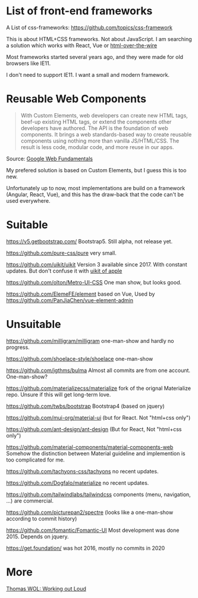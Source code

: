 # List of front-end frameworks

A List of css-frameworks: https://github.com/topics/css-framework

This is about HTML+CSS frameworks. Not about JavaScript. I am searching a solution which works with React, Vue or [html-over-the-wire](https://github.com/guettli/html-over-the-wire)

Most frameworks started several years ago, and they were made for old browsers like IE11.

I don't need to support IE11. I want a small and modern framework.

# Reusable Web Components

> With Custom Elements, web developers can create new HTML tags, beef-up existing HTML tags, 
> or extend the components other developers have authored. The API is the foundation of web components. 
> It brings a web standards-based way to create reusable components using nothing more than vanilla JS/HTML/CSS. 
> The result is less code, modular code, and more reuse in our apps.

Source: [Google Web Fundamentals](https://developers.google.com/web/fundamentals/web-components/customelements)

My prefered solution is based on Custom Elements, but I guess this is too new.

Unfortunately up to now, most implementations are build on a framework (Angular, React, Vue), and this
has the draw-back that the code can't be used everywhere.


# Suitable

https://v5.getbootstrap.com/ Bootstrap5. Still alpha, not release yet.

https://github.com/pure-css/pure very small.

https://github.com/uikit/uikit Version 3 available since 2017. With constant updates. But don't confuse it with [uikit of apple](https://developer.apple.com/documentation/uikit)

https://github.com/olton/Metro-UI-CSS One man show, but looks good.

https://github.com/ElemeFE/element based on Vue, Used by https://github.com/PanJiaChen/vue-element-admin

# Unsuitable

https://github.com/milligram/milligram one-man-show and hardly no progress.

https://github.com/shoelace-style/shoelace one-man-show

https://github.com/jgthms/bulma Almost all commits are from one account. One-man-show?

https://github.com/materializecss/materialize fork of the orignal Materialize repo. Unsure if this will get long-term love.

https://github.com/twbs/bootstrap Bootstrap4 (based on jquery)

https://github.com/mui-org/material-ui (but for React. Not "html+css only")

https://github.com/ant-design/ant-design (But for React, Not "html+css only")

https://github.com/material-components/material-components-web Somehow the distinction between Material guideline and implemention is too complicated for me.

https://github.com/tachyons-css/tachyons no recent updates.

https://github.com/Dogfalo/materialize no recent updates.

https://github.com/tailwindlabs/tailwindcss components (menu, navigation, ...) are commercial.

https://github.com/picturepan2/spectre (looks like a one-man-show according to commit history)

https://github.com/fomantic/Fomantic-UI Most development was done 2015. Depends on jquery.

https://get.foundation/ was hot 2016, mostly no commits in 2020


# More

[Thomas WOL: Working out Loud](https://github.com/guettli/wol)
